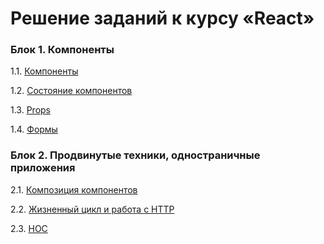 # Решение заданий к курсу «React»

### Блок 1. Компоненты

1.1.    [Компоненты](components)

1.2.    [Состояние компонентов](events-state)

1.3.    [Props](props)

1.4.    [Формы](forms)

### Блок 2. Продвинутые техники, одностраничные приложения

2.1.    [Композиция компонентов](composition)

2.2.    [Жизненный цикл и работа с HTTP](lifecycle-http)

2.3.    [HOC](hoc)
